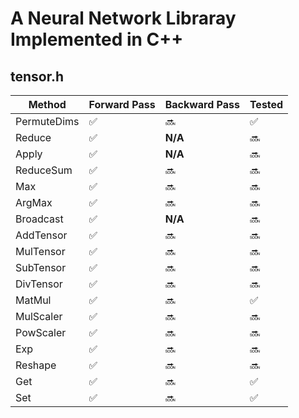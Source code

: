 # A Neural Network Libraray Implemented in C++

## tensor.h
| Method                | Forward Pass | Backward Pass | Tested |
|-----------------------|--------------|---------------|--------|
| PermuteDims           |      ✅      |       🔜      |   ✅   |
| Reduce                |      ✅      |     __N/A__   |   🔜   |
| Apply                 |      ✅      |     __N/A__   |   🔜   |
| ReduceSum             |      ✅      |       🔜      |   🔜   |
| Max                   |      ✅      |       🔜      |   🔜   |
| ArgMax                |      ✅      |       🔜      |   🔜   |
| Broadcast             |      ✅      |     __N/A__   |   🔜   |
| AddTensor             |      ✅      |       🔜      |   🔜   |
| MulTensor             |      ✅      |       🔜      |   🔜   |
| SubTensor             |      ✅      |       🔜      |   🔜   |
| DivTensor             |      ✅      |       🔜      |   🔜   |
| MatMul                |      ✅      |       🔜      |   ✅   |
| MulScaler             |      ✅      |       🔜      |   🔜   |
| PowScaler             |      ✅      |       🔜      |   🔜   |
| Exp                   |      ✅      |       🔜      |   🔜   |
| Reshape               |      ✅      |       🔜      |   🔜   |
| Get                   |      ✅      |       🔜      |   ✅   |
| Set                   |      ✅      |       🔜      |   ✅   |

